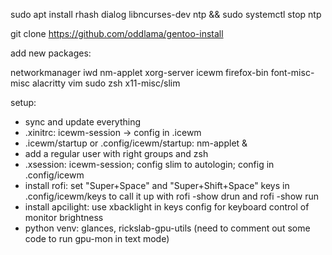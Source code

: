 sudo apt install rhash dialog libncurses-dev ntp && sudo systemctl stop ntp

git clone https://github.com/oddlama/gentoo-install

add new packages:

networkmanager iwd nm-applet xorg-server icewm firefox-bin font-misc-misc alacritty vim sudo zsh x11-misc/slim

setup:
  * sync and update everything
  * .xinitrc: icewm-session -> config in .icewm
  * .icewm/startup or .config/icewm/startup: nm-applet &
  * add a regular user with right groups and zsh
  * .xsession: icewm-session; config slim to autologin; config in .config/icewm
  * install rofi: set "Super+Space" and "Super+Shift+Space" keys in .config/icewm/keys to call it up with rofi -show drun and rofi -show run
  * install apcilight: use xbacklight in keys config for keyboard control of monitor brightness
  * python venv: glances, rickslab-gpu-utils (need to comment out some code to run gpu-mon in text mode)
